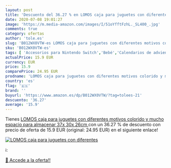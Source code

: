 ```yaml
---
layout: post
title: 'Descuento del 36.27 % en LOMOS caja para juguetes con diferentes '
date: 2020-07-08 19:01:27
image: 'https://m.media-amazon.com/images/I/51oYfftFzhL._SL400_.jpg'
comments: true
category: ofertas
author: 'tole.es'
slug: 'B012WX0VTW-es LOMOS caja para juguetes con diferentes motivos colorido y...'
sku: 'B012WX0VTW-es'
tags: [ 'Accesorios para Nintendo Switch','Bebé','Calendarios de adviento de juguete','Coleccionables','Consolas Nintendo Switch','Decoración para dormitorio de bebé','Dormitorio','Electrónica','Electrónica para moto','Electrónica para vehículos','Hardware y juegos para Nintendo Switch','Instrumentos de percusión para niños','Instrumentos musicales para niños','Juego de mesa','Juegos de construcción para niños','Juegos de misterio','Juegos de tablero','Juegos para Nintendo Switch','Juegos y accesorios para juegos','Juguetes','Juguetes y juegos','Mandos para Nintendo Switch','Muñecas fashion','Muñecas fashion y accesorios','Muñecas para casas de muñecas','Muñecas y accesorios','Muñecos y figuras','Móviles para bebé','Playsets de figuras de acción para niños','Playsets de figuras de juguete para niños','Sets de accesorios','Soportes para moto','Vehículos de juguete para niños','Videojuegos','juguetes', ]
actualPrice: 15.9 EUR
currency: EUR
price: 15.9
comparePrice: 24.95 EUR
prodname: 'LOMOS caja para juguetes con diferentes motivos colorido y mucho espacio para almacenar  37x 30x 26cm '
country: 'es'
flag: '🇪🇸'
brand: ''
buyurl: 'https://www.amazon.es/dp/B012WX0VTW/?tag=tolees-21'
descuento: '36.27'
average: '15.9'
---
```


Tienes [LOMOS caja para juguetes con diferentes motivos colorido y mucho espacio para almacenar  37x 30x 26cm ](https://www.amazon.es/dp/B012WX0VTW/?tag=tolees-21) con un 36.27 % de descuento con precio de oferta de 15.9 EUR (original: 24.95 EUR) en el siguiente enlace!

[![LOMOS caja para juguetes con diferentes ](https://m.media-amazon.com/images/I/51oYfftFzhL._SL400_.jpg)](https://www.amazon.es/dp/B012WX0VTW/?tag=tolees-21)

ℹ️:


[🛒 Accede a la oferta!!](https://www.amazon.es/dp/B012WX0VTW/?tag=tolees-21)
